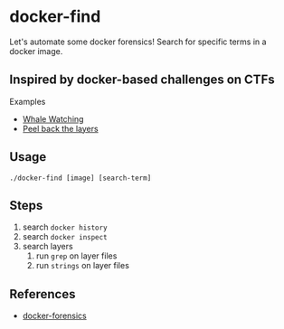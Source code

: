 # docker-find

Let's automate some docker forensics! Search for specific terms in a docker image.

## Inspired by docker-based challenges on CTFs

Examples

- [Whale Watching](https://ctftime.org/task/12575)
- [Peel back the layers](https://ctftime.org/task/18090)

## Usage

```
./docker-find [image] [search-term]
```

## Steps

1. search `docker history`
1. search `docker inspect`
1. search layers
    1. run `grep` on layer files
    1. run `strings` on layer files


## References

- [docker-forensics](https://book.hacktricks.xyz/forensics/basic-forensic-methodology/docker-forensics)
